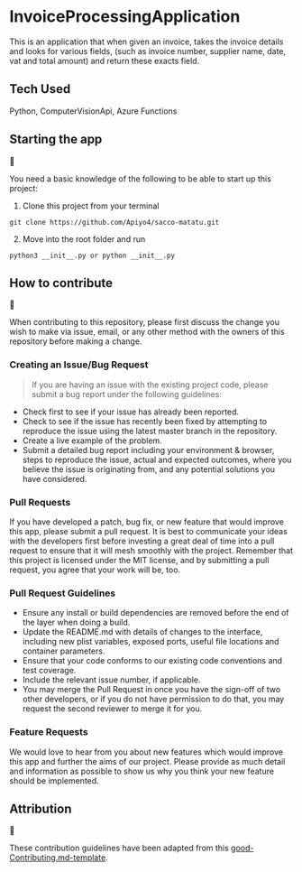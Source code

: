 # InvoiceProcessingApplication

This is an application that when given an invoice, takes the invoice details and looks for various fields, (such as invoice number, supplier name, date, vat and total amount) and return these exacts field. 

## Tech Used
Python, ComputerVisionApi, Azure Functions

## Starting the app

:dash:

You need a basic knowledge of the following to be able to start up this project:

1. Clone this project from your terminal

```
git clone https://github.com/Apiyo4/sacco-matatu.git
```

2. Move into the root folder and run 
```
python3 __init__.py or python __init__.py
```


## How to contribute

:raised_hands:

When contributing to this repository, please first discuss the change you wish to make via issue, email, or any other method with the owners of this repository before making a change.

### Creating an Issue/Bug Request

<blockquote>If you are having an issue with the existing project code, please submit a bug report under the following guidelines:</blockquote>

- Check first to see if your issue has already been reported.
- Check to see if the issue has recently been fixed by attempting to reproduce the issue using the latest master branch in the repository.
- Create a live example of the problem.
- Submit a detailed bug report including your environment & browser, steps to reproduce the issue, actual and expected outcomes, where you believe the issue is originating from, and any potential solutions you have considered.

### Pull Requests

If you have developed a patch, bug fix, or new feature that would improve this app, please submit a pull request. It is best to communicate your ideas with the developers first before investing a great deal of time into a pull request to ensure that it will mesh smoothly with the project.
Remember that this project is licensed under the MIT license, and by submitting a pull request, you agree that your work will be, too.

### Pull Request Guidelines

- Ensure any install or build dependencies are removed before the end of the layer when doing a build.
- Update the README.md with details of changes to the interface, including new plist variables, exposed ports, useful file locations and container parameters.
- Ensure that your code conforms to our existing code conventions and test coverage.
- Include the relevant issue number, if applicable.
- You may merge the Pull Request in once you have the sign-off of two other developers, or if you do not have permission to do that, you may request the second reviewer to merge it for you.

### Feature Requests

We would love to hear from you about new features which would improve this app and further the aims of our project. Please provide as much detail and information as possible to show us why you think your new feature should be implemented.

## Attribution

:clap:

These contribution guidelines have been adapted from this [good-Contributing.md-template](https://gist.github.com/PurpleBooth/b24679402957c63ec426).
